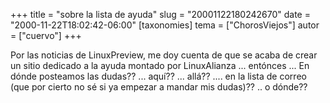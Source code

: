 +++
title = "sobre la lista de ayuda"
slug = "20001122180242670"
date = "2000-11-22T18:02:42-06:00"
[taxonomies]
tema = ["ChorosViejos"]
autor = ["cuervo"]
+++

Por las noticias de LinuxPreview, me doy cuenta de que se acaba de crear
un sitio dedicado a la ayuda montado por LinuxAlianza ... entónces ...
En dónde posteamos las dudas?? ... aquí?? ... allá?? .... en la lista de
correo (que por cierto no sé si ya empezar a mandar mis dudas)?? .. o
dónde??
